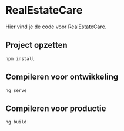 # RealEstateCare

Hier vind je de code voor RealEstateCare.

## Project opzetten

```npm install```

## Compileren voor ontwikkeling

```ng serve```

## Compileren voor productie

```ng build```